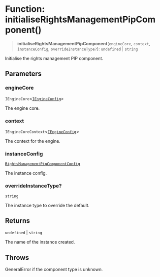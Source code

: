 # Function: initialiseRightsManagementPipComponent()

> **initialiseRightsManagementPipComponent**(`engineCore`, `context`, `instanceConfig`, `overrideInstanceType?`): `undefined` \| `string`

Initialise the rights management PIP component.

## Parameters

### engineCore

`IEngineCore`\<[`IEngineConfig`](../interfaces/IEngineConfig.md)\>

The engine core.

### context

`IEngineCoreContext`\<[`IEngineConfig`](../interfaces/IEngineConfig.md)\>

The context for the engine.

### instanceConfig

[`RightsManagementPipComponentConfig`](../type-aliases/RightsManagementPipComponentConfig.md)

The instance config.

### overrideInstanceType?

`string`

The instance type to override the default.

## Returns

`undefined` \| `string`

The name of the instance created.

## Throws

GeneralError if the component type is unknown.
